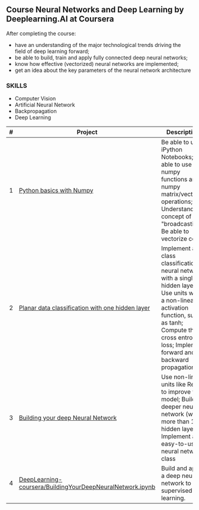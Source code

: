 ## Course Neural Networks and Deep Learning by Deeplearning.AI at Coursera

After completing the course:
- have an understanding of the major technological trends driving the field of deep learning forward;
- be able to build, train and apply fully connected deep neural networks;
- know how effective (vectorized) neural networks are implemented;
- get an idea about the key parameters of the neural network architecture
  
###  SKILLS

- Computer Vision
- Artificial Neural Network
- Backpropagation
- Deep Learning
 
|#| Project | Description |
|---|---|---|
|1|[Python basics with Numpy](PythonBasicsWithNumpy.ipynb)|Be able to use iPython Notebooks; Be able to use numpy functions and numpy matrix/vector operations; Understand the concept of "broadcasting"; Be able to vectorize code|
|2|[Planar data classification with one hidden layer](PlanarDataClassificationWithOneHiddenLayer.ipynb)|Implement a 2-class classification neural network with a single hidden layer; Use units with a non-linear activation function, such as tanh; Compute the cross entropy loss; Implement forward and backward propagation|
|3|[Building your deep Neural Network](BuildingYourDeepNeuralNetwork.ipynb)|Use non-linear units like ReLU to improve your model; Build a deeper neural network (with more than 1 hidden layer); Implement an easy-to-use neural network class|
|4|[DeepLearning-coursera/BuildingYourDeepNeuralNetwork.ipynb](BuildingYourDeepNeuralNetwork.ipynb)|Build and apply a deep neural network to supervised learning.|
